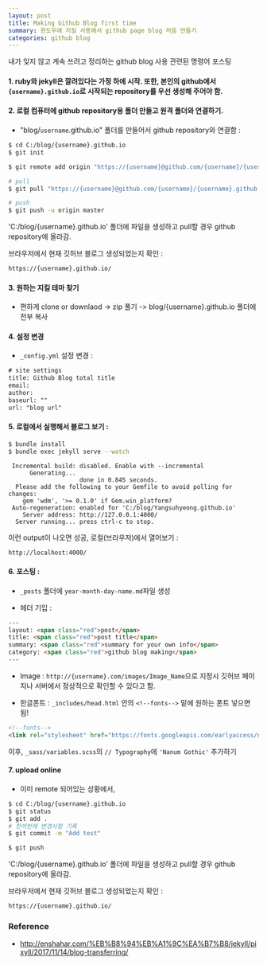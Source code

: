 ```yaml
---
layout: post
title: Making Github Blog first time
summary: 윈도우에 지킬 사용해서 github page blog 처음 만들기
categories: github blog
---
```


내가 잊지 않고 계속 쓰려고 정리하는 github blog 사용 관련된 명령어 포스팅

#### 1. ruby와 jekyll은 깔려있다는 가정 하에 시작. 또한, 본인의 github에서 `{username}.github.io`로 시작되는 repository를 우선 생성해 주어야 함. 

#### 2. 로컬 컴퓨터에 github repository용 폴더 만들고 원격 폴더와 연결하기. 
* "blog/`username`.github.io" 폴더를 만들어서 github repository와 연결함 : 

```bash
$ cd C:/blog/{username}.github.io
$ git init

$ git remote add origin "https://{username}@github.com/{username}/{username}.github.io.git"

# pull 
$ git pull "https://{username}@github.com/{username}/{username}.github.io"

# push
$ git push -u origin master
```

'C:/blog/{username}.github.io' 폴더에 파일을 생성하고 pull할 경우 github repository에 올라감. 

브라우저에서 현재 깃허브 블로그 생성되었는지 확인 : 

```html
https://{username}.github.io/
```

#### 3. 원하는 지킬 테마 찾기
- 편하게 clone or downlaod -> zip 풀기 -> blog/{username}.github.io 폴더에 전부 복사 

#### 4. 설정 변경 
- `_config.yml` 설정 변경 :

```html
# site settings
title: Github Blog total title
email: 
author:
baseurl: ""
url: "blog url"
```

#### 5. 로컬에서 실행해서 블로그 보기 : 
```bash
$ bundle install
$ bundle exec jekyll serve --watch
```
```
 Incremental build: disabled. Enable with --incremental
      Generating...
                    done in 0.845 seconds.
  Please add the following to your Gemfile to avoid polling for changes:
    gem 'wdm', '>= 0.1.0' if Gem.win_platform?
 Auto-regeneration: enabled for 'C:/blog/Yangsuhyeong.github.io'
    Server address: http://127.0.0.1:4000/
  Server running... press ctrl-c to stop.
```

이런 output이 나오면 성공, 로컬(브라우저)에서 열어보기 : 
```bash
http://localhost:4000/
```

#### 6. 포스팅 : 

* `_posts` 폴더에 `year-month-day-name.md`파일 생성 

* 헤더 기입 : 
```html
---
layout: <span class="red">post</span>
title: <span class="red">post title</span>
summary: <span class="red">summary for your own info</span>
category: <span class="red">github blog making</span>
---
```

* Image : 
`http://{username}.com/images/Image_Name`으로 지정시 깃허브 페이지나 서버에서 정상적으로 확인할 수 있다고 함. 

* 한글폰트 : 
`_includes/head.html` 안의 `<!--fonts-->` 밑에 원하는 폰트 넣으면 됨!

```html
<!--fonts-->
<link rel="stylesheet" href="https://fonts.googleapis.com/earlyaccess/nanumgothic.css">
```
이후, `_sass/variables.scss`의 `// Typography`에 `'Nanum Gothic'` 추가하기 


#### 7. upload online

- 이미 remote 되어있는 상황에서, 

```bash
$ cd C:/blog/{username}.github.io
$ git status
$ git add . 
# 한꺼번에 변경사항 기록
$ git commit -m "Add test"

$ git push 
```

'C:/blog/{username}.github.io' 폴더에 파일을 생성하고 pull할 경우 github repository에 올라감. 

브라우저에서 현재 깃허브 블로그 생성되었는지 확인 : 

```html
https://{username}.github.io/
```

### Reference 
- http://enshahar.com/%EB%B8%94%EB%A1%9C%EA%B7%B8/jekyll/pixyll/2017/11/14/blog-transferring/